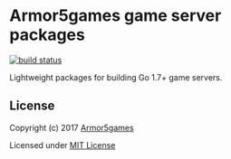 # Armor5games game server packages

[![build status](https://travis-ci.org/armor5games/gameserver.svg)](https://travis-ci.org/armor5games/gameserver)

Lightweight packages for building Go 1.7+ game servers.

## License

Copyright (c) 2017 [Armor5games](https://github.com/armor5games)

Licensed under [MIT License](./LICENSE)
